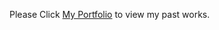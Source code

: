 Please Click 
[My Portfolio](https://sites.google.com/view/aryalrupendra-portfolio/professional)
 to view my past works.
